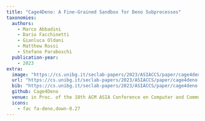 ```yaml
---
title: "Cage4Deno: A Fine-Grained Sandbox for Deno Subprocesses"
taxonomies:
  authors:
    - Marco Abbadini
    - Dario Facchinetti
    - Gianluca Oldani
    - Matthew Rossi
    - Stefano Paraboschi
  publication-year:
    - 2023
extra:
  image: "https://cs.unibg.it/seclab-papers/2023/ASIACCS/paper/cage4deno.jpg"
  url: "https://cs.unibg.it/seclab-papers/2023/ASIACCS/paper/cage4deno.pdf"
  bib: "https://cs.unibg.it/seclab-papers/2023/ASIACCS/paper/cage4deno.bib"
  github: Cage4Deno
  venue: in Proc. of the 18th ACM ASIA Conference on Computer and Communications Security (ASIACCS), Melbourne, Australia, July 10-14, 2023
  icons:
    - fac fa-deno,down-0.27
---
```

